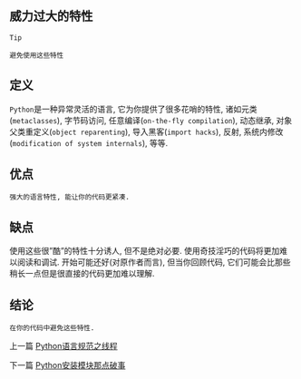 <!--
author: 老A在Coding
date: 2019-02-25
title: Python语言规范之威力过大的特性
tags: Python3,风格指南
category: Python3,python
status: publish
summary: Python语言规范之威力过大的特性
-->

## 威力过大的特性

```Tip```
```
避免使用这些特性
```

## 定义
```Python```是一种异常灵活的语言, 它为你提供了很多花哨的特性, 诸如元类(```metaclasses```), 字节码访问, 任意编译(```on-the-fly compilation```), 动态继承, 对象父类重定义(```object reparenting```), 导入黑客(```import hacks```), 反射, 系统内修改(```modification of system internals```), 等等.

## 优点
    强大的语言特性, 能让你的代码更紧凑.

## 缺点
使用这些很”酷”的特性十分诱人, 但不是绝对必要. 使用奇技淫巧的代码将更加难以阅读和调试. 开始可能还好(对原作者而言), 但当你回顾代码, 它们可能会比那些稍长一点但是很直接的代码更加难以理解.
## 结论
    在你的代码中避免这些特性.

上一篇 [Python语言规范之线程](http://www.imlaoa.com/blog/py3-language-style18.html)

下一篇 [Python安装模块那点破事](http://www.imlaoa.com/blog/py3-module-install.html)

